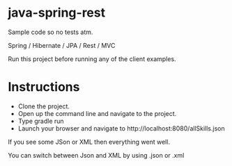 java-spring-rest
================

Sample code so no tests atm.

Spring / Hibernate / JPA / Rest / MVC

Run this project before running any of the client examples.

Instructions
================

* Clone the project.
* Open up the command line and navigate to the project.
* Type gradle run
* Launch your browser and navigate to http://localhost:8080/allSkills.json

If you see some JSon or XML then everything went well.

You can switch between Json and XML by using .json or .xml
